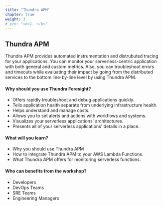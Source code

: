 ```yaml
---
title: "Thundra APM"
chapter: true
weight: 3
# pre: "<b>1. </b>"
---
```


## Thundra APM

Thundra APM provides automated instrumentation and distrubuted tracing for your applications. You can monitor your serverless-centric application with both general and custom metrics. Also, you can troubleshoot errors and timeouts while evaluating their impact by going from the distributed services to the bottom line-by-line level by using Thundra APM.



#### Why should you use Thundra Foresight?
* Offers rapidly troubleshoot and debug applications quickly.
* Tells application health separate from underlying infrastructure health.
* Helps understand and manage costs.
* Allows you to set alerts and actions with workflows and systems.
* Visualizes your serverless applications' architectures.
* Presents all of your serverless applications' details in a place.

#### What will you learn?
* Why you should use Thundra APM
* How to integrate Thundra APM to your AWS Lambda Functions.
* What Thundra APM offers for monitoring serverless functions.

#### Who can benefits from the workshop?
* Developers
* DevOps Teams
* SRE Teams
* Engineering Managers

